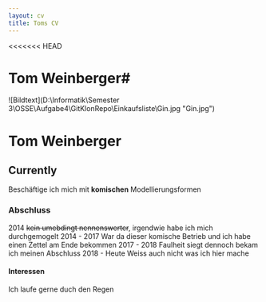 ```yaml
---
layout: cv
title: Toms CV
---
```


<<<<<<< HEAD
# Tom Weinberger#
![Bildtext](D:\Informatik\Semester 3\OSSE\Aufgabe4\GitKlonRepo\Einkaufsliste\Gin.jpg "Gin.jpg")


# Tom Weinberger #

## Currently ##

Beschäftige ich mich mit **komischen** Modellierungsformen

### Abschluss ###
2014 ~~kein umebdingt nennenswerter~~, irgendwie habe  ich mich durchgemogelt
2014 - 2017 War da dieser komische Betrieb und ich habe einen Zettel am Ende bekommen
2017 - 2018 Faulheit siegt dennoch bekam ich meinen Abschluss
2018 - Heute Weiss auch  nicht was ich hier mache
#### Interessen ####

Ich laufe gerne duch den Regen
